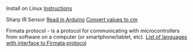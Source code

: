 

Install on Linux
[Instructions](https://docs.arduino.cc/software/ide-v1/tutorials/Linux?_gl=1*1wwebps*_ga*MjgzODEyMTg0LjE2NjEwNzA0MTE.*_ga_NEXN8H46L5*MTY2MTA3MDQxNC4xLjEuMTY2MTA3MTU2Mi4xOC4wLjA.)

Sharp IR Sensor
[Read in Arduino](https://create.arduino.cc/projecthub/jimmyhuang92129/sharp-infrared-distance-sensor-11-30-15-ab22dc)
[Convert values to cm](https://robojax.com/learn/arduino/?vid=robojax_SHARP_0A51SK_IR)

Firmata protocol - is a protocol for communicating with microcontrollers from software on a computer (or smartphone/tablet, etc).
[List of languages with interface to Firmata protocol](https://github.com/firmata/protocol)